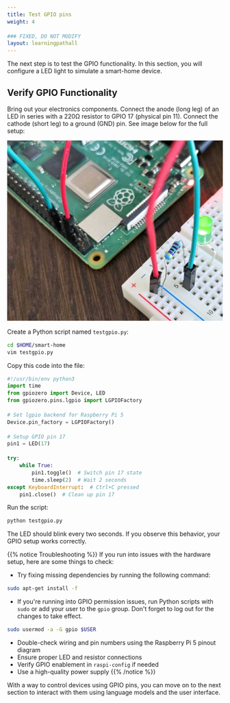 ```yaml
---
title: Test GPIO pins
weight: 4

### FIXED, DO NOT MODIFY
layout: learningpathall
---
```


The next step is to test the GPIO functionality. In this section, you will configure a LED light to simulate a smart-home device.

## Verify GPIO Functionality

Bring out your electronics components. Connect the anode (long leg) of an LED in series with a 220Ω resistor to GPIO 17 (physical pin 11). Connect the cathode (short leg) to a ground (GND) pin. See image below for the full setup:

![Raspberry Pi connected to a breadboard with a green LED and jumper wires](pin_layout.jpg "Raspberry Pi connected to a breadboard with a green LED and jumper wires")

Create a Python script named `testgpio.py`:

```bash
cd $HOME/smart-home
vim testgpio.py
```

Copy this code into the file:

```python
#!/usr/bin/env python3
import time
from gpiozero import Device, LED
from gpiozero.pins.lgpio import LGPIOFactory

# Set lgpio backend for Raspberry Pi 5
Device.pin_factory = LGPIOFactory()

# Setup GPIO pin 17
pin1 = LED(17)

try:
    while True:
        pin1.toggle()  # Switch pin 17 state
        time.sleep(2)  # Wait 2 seconds
except KeyboardInterrupt:  # Ctrl+C pressed
    pin1.close()  # Clean up pin 17
```

Run the script:

```bash
python testgpio.py
```

The LED should blink every two seconds. If you observe this behavior, your GPIO setup works correctly.

{{% notice Troubleshooting %}}
If you run into issues with the hardware setup, here are some things to check:
- Try fixing missing dependencies by running the following command:
```bash
sudo apt-get install -f
```
- If you're running into GPIO permission issues, run Python scripts with `sudo` or add your user to the `gpio` group. Don't forget to log out for the changes to take effect.
```bash
sudo usermod -a -G gpio $USER
```
- Double-check wiring and pin numbers using the Raspberry Pi 5 pinout diagram
- Ensure proper LED and resistor connections
- Verify GPIO enablement in `raspi-config` if needed
- Use a high-quality power supply
{{% /notice %}}

With a way to control devices using GPIO pins, you can move on to the next section to interact with them using language models and the user interface.
